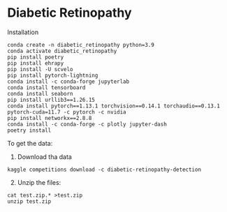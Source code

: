 # Diabetic Retinopathy

Installation

```
conda create -n diabetic_retinopathy python=3.9
conda activate diabetic_retinopathy
pip install poetry
pip install ehrapy
pip install -U scvelo
pip install pytorch-lightning
conda install -c conda-forge jupyterlab
conda install tensorboard
conda install seaborn
pip install urllib3==1.26.15
conda install pytorch==1.13.1 torchvision==0.14.1 torchaudio==0.13.1 pytorch-cuda=11.7 -c pytorch -c nvidia
pip install networkx==2.8.8
conda install -c conda-forge -c plotly jupyter-dash
poetry install
```

To get the data:

1. Download tha data

```
kaggle competitions download -c diabetic-retinopathy-detection
```

2. Unzip the files:

```
cat test.zip.* >test.zip
unzip test.zip
```
